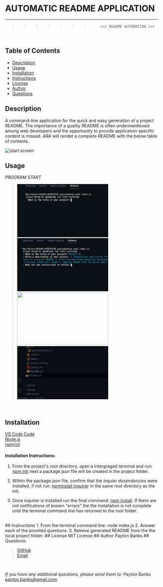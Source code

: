 # AUTOMATIC README APPLICATION
----
>>>>>>>          <<< README AUTOMATION >>>
<br>


## Table of Contents
* [Description](#description)
* [Usage](#usage)
* [Installation](#installation)
* [Instructions](#instructions)
* [License](#license)
* [Author](#questions)
* [Questions](#questions)

## Description
A command-line application for the quick and easy generation of a project README. The importance of a quality README is often undermentioned among web developers and the opportunity to provide application specific content is missed. *ARA* will render a complete README with the below table of contents. 
<br>

<img src="README-GENERATOR/images/gif3.gif" alt="start screen" width="89%" height="350" /> 
<br>

## Usage
*PROGRAM START* 
<br>
> <img src="README-GENERATOR/images/start.png" alt="start screen" width="300" height="175" /> <img src="README-GENERATOR/images/mid.png" alt="hilight text" width="300" height="175" />  <img src="README-GENERATOR/images/closing of app.png" alt="" width="300" height="175" /> <img src="README-GENERATOR/images/file.png" alt="tree file location" width="300" height="175" /> 
<br>

## Installation
 [VS Code Code](https://code.visualstudio.com/download) <br>
 [Node.js](https://nodejs.org/en/download) <br>
 [npm/cli](https://github.com/npm/cli/releases/tag/v6.14.8)
<br>
    
#### Installation Instructions:
1. From the project's root directory, open a intergraged terminal and run: [npm init](https://docs.npmjs.com/cli/init) next a package.json file will be created in the project folder.
 
2. Within the package.json file, confirm that the *inquier desendencies* were installed, if not run: [npminstall inquirer](https://www.npmjs.com/package/inquirer) in the same root directory as the init.

3. Once inquirer is installed run the final command: [npm install](https://www.npmjs.com/package/npm-install). If there are not notifications of known "errors" the the installation is not complete until the terminal command line has returned to the root folder. 
<br>
## Instructions
1. From the terminal command line:
node index.js
2. Answer each of the promted questions.
3. Retreve generated README from the the local project folder.
## License 
MIT License
## Author
Payton Banks
## Questions:

> [GitHub](https://github.com/${data.questions}) <br>
>[Email](mailto:payton.banks@gmail.com?subject=Questions%20about%20README%20Generator&body=I%20have%20questions%20about%20your%20README%20App%20Generator?)

<br>

*If you have any additional questions, please send them to:* Payton Banks <br> [ payton.banks@gmail.com](mailto:payton.banks@gmail.com?subject=Questions%20about%20README%20Generator&body=I%20have%20questions%20about%20your%20README%20App%20Generator?)




